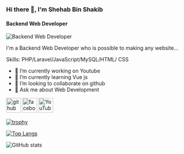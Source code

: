 ### Hi there 👋, I'm Shehab Bin Shakib
#### Backend Web Developer
![Backend Web Developer](https://scontent.fjsr17-1.fna.fbcdn.net/v/t39.30808-6/486545587_630469629876902_1729502465686520550_n.jpg?_nc_cat=110&ccb=1-7&_nc_sid=cc71e4&_nc_ohc=Pjv2cax7ihIQ7kNvgGBE02q&_nc_oc=AdllDLS0yk8kzL_M5FnC6xp9SCsSDK6nuDRFuF1iYo6LHmz47o_9TdskpCOuaQdy1E4&_nc_zt=23&_nc_ht=scontent.fjsr17-1.fna&_nc_gid=tP7nI8hJwFxnkWdOZryjdA&oh=00_AYFIeudTjjTdkZwIzx1peKVnh13PASzDGKMNCRVybigWQQ&oe=67ECFF6A)

I'm a Backend Web Developer who is possible to making any website... 

Skills: PHP/Laravel/JavaScript/MySQL/HTML/ CSS

- 🔭 I’m currently working on Youtube 
- 🌱 I’m currently learning Vue js 
- 👯 I’m looking to collaborate on github 
- 💬 Ask me about Web Development 


[<img src='https://cdn.jsdelivr.net/npm/simple-icons@3.0.1/icons/github.svg' alt='github' height='40'>](https://github.com/proshehab)  [<img src='https://cdn.jsdelivr.net/npm/simple-icons@3.0.1/icons/facebook.svg' alt='facebook' height='40'>](https://www.facebook.com/https://www.facebook.com/proshehabfb)  [<img src='https://cdn.jsdelivr.net/npm/simple-icons@3.0.1/icons/youtube.svg' alt='YouTube' height='40'>](https://www.youtube.com/channel/https://www.youtube.com/@pro_shehab)  

[![trophy](https://github-profile-trophy.vercel.app/?username=proshehab)](https://github.com/ryo-ma/github-profile-trophy)

[![Top Langs](https://github-readme-stats.vercel.app/api/top-langs/?username=proshehab)](https://github.com/anuraghazra/github-readme-stats)

![GitHub stats](https://github-readme-stats.vercel.app/api?username=proshehab&show_icons=true)  

